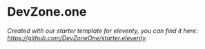 # DevZone.one

_Created with our starter template for eleventy, you can find it here: <https://github.com/DevZoneOne/starter.eleventy>._ 